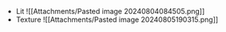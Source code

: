 
- Lit
![[Attachments/Pasted image 20240804084505.png]]
- Texture
![[Attachments/Pasted image 20240805190315.png]]